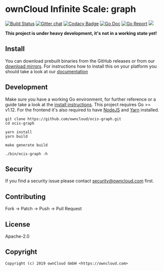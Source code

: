 # ownCloud Infinite Scale: graph

[![Build Status](https://cloud.drone.io/api/badges/owncloud/ocis-graph/status.svg)](https://cloud.drone.io/owncloud/ocis-graph)
[![Gitter chat](https://badges.gitter.im/cs3org/reva.svg)](https://gitter.im/cs3org/reva)
[![Codacy Badge](https://api.codacy.com/project/badge/Grade/6f1eaaa399294d959ef7b3b10deed41d)](https://www.codacy.com/manual/owncloud/ocis-graph?utm_source=github.com&amp;utm_medium=referral&amp;utm_content=owncloud/ocis-graph&amp;utm_campaign=Badge_Grade)
[![Go Doc](https://godoc.org/github.com/owncloud/ocis-graph?status.svg)](http://godoc.org/github.com/owncloud/ocis-graph)
[![Go Report](http://goreportcard.com/badge/github.com/owncloud/ocis-graph)](http://goreportcard.com/report/github.com/owncloud/ocis-graph)
[![](https://images.microbadger.com/badges/image/owncloud/ocis-graph.svg)](http://microbadger.com/images/owncloud/ocis-graph "Get your own image badge on microbadger.com")

**This project is under heavy development, it's not in a working state yet!**

## Install

You can download prebuilt binaries from the GitHub releases or from our [download mirrors](http://download.owncloud.com/ocis/graph/). For instructions how to install this on your platform you should take a look at our [documentation](https://owncloud.github.cio/ocis-graph/)

## Development

Make sure you have a working Go environment, for further reference or a guide take a look at the [install instructions](http://golang.org/doc/install.html). This project requires Go >= v1.12. For the frontend it's also required to have [NodeJS](https://nodejs.org/en/download/package-manager/) and [Yarn](https://yarnpkg.com/lang/en/docs/install/) installed.

```console
git clone https://github.com/owncloud/ocis-graph.git
cd ocis-graph

yarn install
yarn build

make generate build

./bin/ocis-graph -h
```

## Security

If you find a security issue please contact security@owncloud.com first.

## Contributing

Fork -> Patch -> Push -> Pull Request

## License

Apache-2.0

## Copyright

```console
Copyright (c) 2019 ownCloud GmbH <https://owncloud.com>
```
